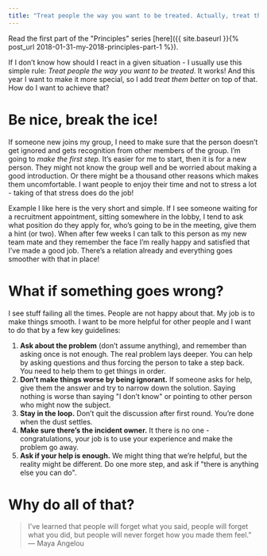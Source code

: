 ```yaml
---
title: "Treat people the way you want to be treated. Actually, treat them better."
---
```


Read the first part of the "Principles" series
[here]({{ site.baseurl }}{% post_url 2018-01-31-my-2018-principles-part-1 %}).

If I don’t know how should I react in a given situation - I usually use this simple rule: _Treat people the way you want to be treated_. It works!
And this year I want to make it more special, so I add _treat them better_ on top of that.
How do I want to achieve that?

# Be nice, break the ice!

If someone new joins my group, I need to make sure that the person doesn’t get ignored and gets recognition from other members of the group.
I’m going to *make the first step.*
It’s easier for me to start, then it is for a new person. They might not know the group well and be worried about making a good introduction.
Or there might be a thousand other reasons which makes them uncomfortable.
I want people to enjoy their time and not to stress a lot - taking of that stress does do the job!

Example I like here is the very short and simple.
If I see someone waiting for a recruitment appointment, sitting somewhere in the lobby, I tend to ask what position do they apply for, who’s going to be in the meeting, give them a hint (or two).
When after few weeks I can talk to this person as my new team mate and they remember the face I’m really happy and satisfied that I’ve made a good job.
There’s a relation already and everything goes smoother with that in place!

# What if something goes wrong?

I see stuff failing all the times.
People are not happy about that.
My job is to make things smooth.
I want to be more helpful for other people and I want to do that by a few key guidelines:
1. **Ask about the problem** (don’t assume anything), and remember than asking once is not enough.
The real problem lays deeper.
You can help by asking questions and thus forcing the person to take a step back.
You need to help them to get things in order.
2. **Don’t make things worse by being ignorant.**
If someone asks for help, give them the answer and try to narrow down the solution.
Saying nothing is worse than saying "I don’t know" or pointing to other person who might now the subject.
3. **Stay in the loop.**
Don’t quit the discussion after first round.
You’re done when the dust settles.
4. **Make sure there’s the incident owner.**
It there is no one - congratulations, your job is to use your experience and make the problem go away.
5. **Ask if your help is enough.**
We might thing that we’re helpful, but the reality might be different.
Do one more step, and ask if "there is anything else you can do".

# Why do all of that?

> I've learned that people will forget what you said,
> people will forget what you did,
> but people will never forget how you made them feel.”
> ― Maya Angelou
